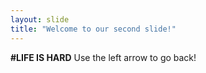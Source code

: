 ```yaml
---
layout: slide
title: "Welcome to our second slide!"
---
```

**#LIFE IS HARD**
Use the left arrow to go back!
